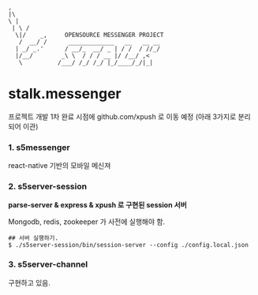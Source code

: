 ```
,
|\
\ |
 | \ /
  \|/    _,     OPENSOURCE MESSENGER PROJECT
   /  __/ /      _____________   __   __ __
  | _/ _.'      / __/_  __/ _ | / /  / //_/
  |/__/        _\ \  / / / __ |/ /__/ ,<
   \          /___/ /_/ /_/ |_/____/_/|_|
```

# stalk.messenger

프로젝트 개발 1차 완료 시점에 github.com/xpush 로 이동 예정 (아래 3가지로 분리되어 이관)

### 1. s5messenger

react-native 기반의 모바일 메신져

### 2. s5server-session

**parse-server & express & xpush 로 구현된 session 서버**

Mongodb, redis, zookeeper 가 사전에 실행해야 함.

```
## 서버 실행하기.
$ ./s5server-session/bin/session-server --config ./config.local.json
```

### 3. s5server-channel

구현하고 있음.
